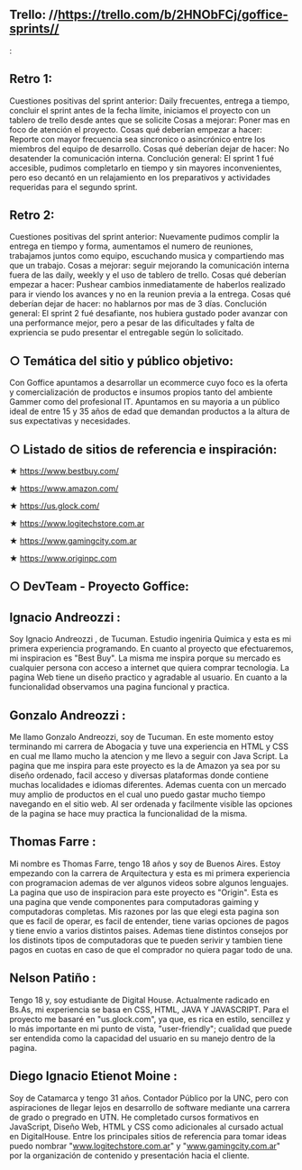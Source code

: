 Trello: //https://trello.com/b/2HNObFCj/goffice-sprints//
-------
:

Retro 1: 
--------

Cuestiones positivas del sprint anterior: Daily frecuentes, entrega a tiempo, concluir el sprint antes de la fecha límite, iniciamos el proyecto con un tablero de trello desde antes que se solicite
Cosas a mejorar: Poner mas en foco de atención el proyecto.
Cosas qué deberían empezar a hacer: Reporte con mayor frecuencia sea sincronico o asincrónico entre los miembros del equipo de desarrollo.
Cosas qué deberían dejar de hacer: No desatender la comunicación interna.
Conclución general: El sprint 1 fué accesible, pudimos completarlo en tiempo y sin mayores inconvenientes, pero eso decantó en un relajamiento en los preparativos y actividades requeridas para el segundo sprint.

Retro 2:
--------

Cuestiones positivas del sprint anterior: Nuevamente pudimos complir la entrega en tiempo y forma, aumentamos el numero de reuniones, trabajamos juntos como equipo, escuchando musica y compartiendo mas que un trabajo.
Cosas a mejorar: seguir mejorando la comunicación interna fuera de las daily, weekly y el uso de tablero de trello.
Cosas qué deberían empezar a hacer: Pushear cambios inmediatamente de haberlos realizado para ir viendo los avances y no en la reunion previa a la entrega.
Cosas qué deberían dejar de hacer: no hablarnos por mas de 3 días.
Conclución general: El sprint 2 fué desafiante, nos hubiera gustado poder avanzar con una performance mejor, pero a pesar de las dificultades y falta de expriencia se pudo presentar el entregable según lo solicitado.

○ Temática del sitio y público objetivo:
----------------------------------------

Con Goffice apuntamos a desarrollar un ecommerce cuyo foco es la oferta y comercialización de productos e insumos propios tanto del ambiente Gammer como del profesional IT. Apuntamos en su mayoria a un público ideal de entre 15 y 35 años de edad que demandan productos a la altura de sus expectativas y necesidades.

○ Listado de sitios de referencia e inspiración:
------------------------------------------------

★ https://www.bestbuy.com/

★ https://www.amazon.com/

★ https://us.glock.com/

★ https://www.logitechstore.com.ar

★ https://www.gamingcity.com.ar

★ https://www.originpc.com

○ DevTeam - Proyecto Goffice:
---------------------------

Ignacio Andreozzi :
-------------------
Soy Ignacio Andreozzi , de Tucuman. Estudio ingeniria Quimica y esta es mi primera experiencia programando. En cuanto al proyecto que efectuaremos, mi inspiracion es "Best Buy". La misma me inspira porque su mercado es cualquier persona con acceso a internet que quiera comprar tecnologia. La pagina Web tiene un diseño practico y agradable al usuario. En cuanto a la funcionalidad observamos una pagina funcional y practica.

Gonzalo Andreozzi :
-------------------
Me llamo Gonzalo Andreozzi, soy de Tucuman. En este momento estoy terminando mi carrera de Abogacia y tuve una experiencia en HTML y CSS en cual me llamo mucho la atencion y me llevo a seguir con Java Script. La pagina que me inspira para este proyecto es la de Amazon ya sea por su diseño ordenado, facil acceso y diversas plataformas donde contiene muchas localidades e idiomas diferentes. Ademas cuenta con un mercado muy amplio de productos en el cual uno puedo gastar mucho tiempo navegando en el sitio web. Al ser ordenada y facilmente visible las opciones de la pagina se hace muy practica la funcionalidad de la misma.

Thomas Farre :
--------------
Mi nombre es Thomas Farre, tengo 18 años y soy de Buenos Aires. Estoy empezando con la carrera de Arquitectura y esta es mi primera experiencia con programacion ademas de ver algunos videos sobre algunos lenguajes. La pagina que uso de inspiracion para este proyecto es "Origin". Esta es una pagina que vende componentes para computadoras gaiming y computadoras completas. Mis razones por las que elegi esta pagina son que es facil de operar, es facil de entender, tiene varias opciones de pagos y tiene envio a varios distintos paises. Ademas tiene distintos consejos por los distinots tipos de computadoras que te pueden serivir y tambien tiene pagos en cuotas en caso de que el comprador no quiera pagar todo de una.

Nelson Patiño :
---------------
Tengo 18 y, soy estudiante de Digital House. Actualmente radicado en Bs.As, mi experiencia se basa en CSS, HTML, JAVA Y JAVASCRIPT.
Para el proyecto me basaré en "us.glock.com", ya que, es rica en estilo, sencillez y lo más importante en mi punto de vista, "user-friendly"; cualidad que puede ser entendida como la capacidad del usuario en su manejo dentro de la pagina.

Diego Ignacio Etienot Moine :
-----------------------------
Soy de Catamarca y tengo 31 años. Contador Público por la UNC, pero con aspiraciones de llegar lejos en desarrollo de software mediante una carrera de grado o pregrado en UTN. He completado cursos formativos en JavaScript, Diseño Web, HTML y CSS como adicionales al cursado actual en DigitalHouse. 
Entre los principales sitios de referencia para tomar ideas puedo nombrar "www.logitechstore.com.ar" y "www.gamingcity.com.ar" por la organización de contenido y presentación hacia el cliente.
